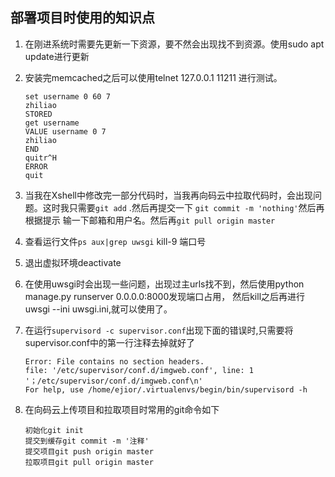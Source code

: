 ## 部署项目时使用的知识点
1. 在刚进系统时需要先更新一下资源，要不然会出现找不到资源。使用sudo apt update进行更新
2. 安装完memcached之后可以使用telnet 127.0.0.1 11211 进行测试。
    ```
    set username 0 60 7 
    zhiliao
    STORED
    get username
    VALUE username 0 7
    zhiliao
    END 
    quitr^H    
    ERROR
    quit
    ```
3. 当我在Xshell中修改完一部分代码时，当我再向码云中拉取代码时，会出现问题。这时我只需要```git add``` .然后再提交一下 ```git commit -m 'nothing'```然后再根据提示
输一下邮箱和用户名。然后再```git pull origin master```
4. 查看运行文件```ps aux|grep uwsgi``` kill-9 端口号
5. 退出虚拟环境deactivate
6. 在使用uwsgi时会出现一些问题，出现过主urls找不到，然后使用python manage.py runserver 0.0.0.0:8000发现端口占用，
然后kill之后再进行uwsgi --ini uwsgi.ini,就可以使用了。
7. 在运行```supervisord -c supervisor.conf```出现下面的错误时,只需要将supervisor.conf中的第一行注释去掉就好了
    ```
    Error: File contains no section headers.
    file: '/etc/supervisor/conf.d/imgweb.conf', line: 1
    '；/etc/supervisor/conf.d/imgweb.conf\n'
    For help, use /home/ejior/.virtualenvs/begin/bin/supervisord -h
    ```

8. 在向码云上传项目和拉取项目时常用的git命令如下
    ```
    初始化git init
    提交到缓存git commit -m '注释'
    提交项目git push origin master
    拉取项目git pull origin master
    ```
    
